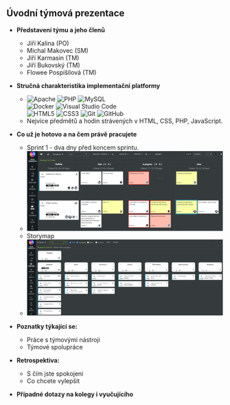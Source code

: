 ## Úvodní týmová prezentace

* __Představení týmu a jeho členů__
    * Jiří Kalina (PO)
    * Michal Makovec (SM)
    * Jiří Karmasin (TM)
    * Jiří Bukovský (TM)
    * Flowee Pospíšilová (TM)

 * __Stručná charakteristika implementační platformy__
   * ![Apache](https://img.shields.io/badge/apache-%23D42029.svg?style=for-the-badge&logo=apache&logoColor=white)
   ![PHP](https://img.shields.io/badge/php-%23777BB4.svg?style=for-the-badge&logo=php&logoColor=white)
   ![MySQL](https://img.shields.io/badge/mysql-%2300f.svg?style=for-the-badge&logo=mysql&logoColor=white)  
   ![Docker](https://img.shields.io/badge/docker-%230db7ed.svg?style=for-the-badge&logo=docker&logoColor=white)
   ![Visual Studio Code](https://img.shields.io/badge/Visual%20Studio%20Code-0078d7.svg?style=for-the-badge&logo=visual-studio-code&logoColor=white)  
   ![HTML5](https://img.shields.io/badge/html5-%23E34F26.svg?style=for-the-badge&logo=html5&logoColor=white)
   ![CSS3](https://img.shields.io/badge/css3-%231572B6.svg?style=for-the-badge&logo=css3&logoColor=white)
   ![Git](https://img.shields.io/badge/git-%23F05033.svg?style=for-the-badge&logo=git&logoColor=white)
   ![GitHub](https://img.shields.io/badge/github-%23121011.svg?style=for-the-badge&logo=github&logoColor=white)
   * Nejvíce předmětů a hodin strávených v HTML, CSS, PHP, JavaScript.
* __Co už je hotovo a na čem právě pracujete__  
    * Sprint 1 - dva dny před koncem sprintu.
    * ![sdSprint1](../imgs/sprint1.png)
    * Storymap
    * ![storymap](../imgs/storymap.png)
* __Poznatky týkající se:__
    * Práce s týmovými nástroji
    * Týmové spolupráce
* __Retrospektiva:__
    * S čím jste spokojeni
    * Co chcete vylepšit
* __Případné dotazy na kolegy i vyučujícího__